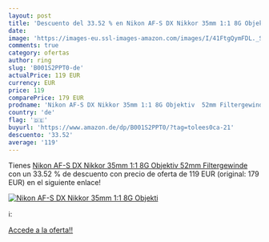 ```yaml
---
layout: post
title: 'Descuento del 33.52 % en Nikon AF-S DX Nikkor 35mm 1:1 8G Objekti'
date: 
image: 'https://images-eu.ssl-images-amazon.com/images/I/41FtgQymFDL._SL200_.jpg'
comments: true
category: ofertas
author: ring
slug: 'B001S2PPT0-de'
actualPrice: 119 EUR
currency: EUR
price: 119
comparePrice: 179 EUR
prodname: 'Nikon AF-S DX Nikkor 35mm 1:1 8G Objektiv  52mm Filtergewinde '
country: 'de'
flag: '🇩🇪'
buyurl: 'https://www.amazon.de/dp/B001S2PPT0/?tag=tolees0ca-21'
descuento: '33.52'
average: '119'
---
```


Tienes [Nikon AF-S DX Nikkor 35mm 1:1 8G Objektiv  52mm Filtergewinde ](https://www.amazon.de/dp/B001S2PPT0/?tag=tolees0ca-21) con un 33.52 % de descuento con precio de oferta de 119 EUR (original: 179 EUR) en el siguiente enlace!

[![Nikon AF-S DX Nikkor 35mm 1:1 8G Objekti](https://images-eu.ssl-images-amazon.com/images/I/41FtgQymFDL._SL200_.jpg)](https://www.amazon.de/dp/B001S2PPT0/?tag=tolees0ca-21)

ℹ️:


[Accede a la oferta!!](https://www.amazon.de/dp/B001S2PPT0/?tag=tolees0ca-21)
